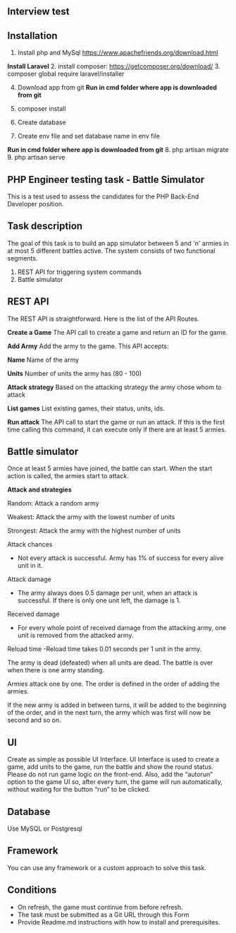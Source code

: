 ## Interview test

## Installation
1. Install php and MySql
https://www.apachefriends.org/download.html

**Install Laravel**
2. install composer: https://getcomposer.org/download/
3. composer global require laravel/installer

4. Download app from git
**Run in cmd folder where app is downloaded from git**
5. composer install

6. Create database
7. Create env file and set database name in env file

**Run in cmd folder where app is downloaded from git**
8. php artisan migrate
9. php artisan serve


## PHP Engineer testing task - Battle Simulator
This is a test used to assess the candidates for the PHP Back-End Developer position.

Task description
-------------------------------

The goal of this task is to build an app simulator between 5 and 'n' armies in at most 5 different battles active. The system consists of two functional segments.

1. REST API for triggering system commands
2. Battle simulator


REST API
-------------------------------
The REST API is straightforward. Here is the list of the API Routes.

**Create a Game**
The API call to create a game and return an ID for the game.

**Add Army**
Add the army to the game. This API accepts:

**Name**
Name of the army

**Units**
Number of units the army has (80 - 100)

**Attack strategy**
Based on the attacking strategy the army chose whom to attack

**List games**
List existing games, their status, units, ids.

**Run attack**
The API call to start the game or run an attack. If this is the first time calling this command, it can execute only if there are at least 5 armies. 


Battle simulator
-----------------------------------------

Once at least 5 armies have joined, the battle can start. When the start action is called, the armies start to attack.

**Attack and strategies**

Random: Attack a random army

Weakest: Attack the army with the lowest number of units

Strongest: Attack the army with the highest number of units


Attack chances
- Not every attack is successful. Army has 1% of success for every alive unit in it.

Attack damage
- The army always does 0.5 damage per unit, when an attack is successful. If there is only one unit left, the damage is 1.

Received damage
- For every whole point of received damage from the attacking army, one unit is removed from the attacked army.

Reload time
-Reload time takes 0.01 seconds per 1 unit in the army.



The army is dead (defeated) when all units are dead. 
The battle is over when there is one army standing.

Armies attack one by one. The order is defined in the order of adding the armies.

If the new army is added in between turns, it will be added to the beginning of the order, and in the next turn, the army which was first will now be second and so on.


UI
----------------------
Create as simple as possible UI Interface. UI Interface is used to create a game, add units to the game, run the battle and show the round status. Please do not run game logic on the front-end.
Also, add the “autorun” option to the game UI so, after every turn, the game will run automatically, without waiting for the button “run” to be clicked.

Database
----------------------
Use MySQL or Postgresql

Framework
----------------------
You can use any framework or a custom approach to solve this task.

Conditions
----------------------
- On refresh, the game must continue from before refresh.
- The task must be submitted as a Git URL through this Form
- Provide Readme.md instructions with how to install and prerequisites.